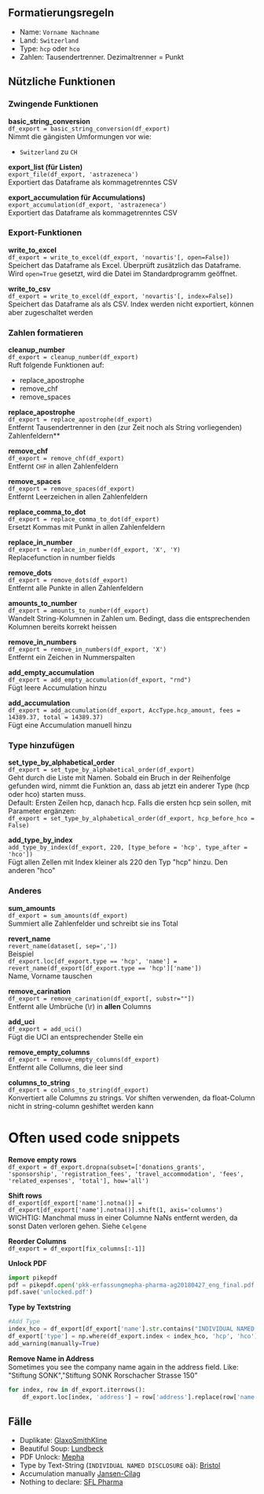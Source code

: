 ## Formatierungsregeln
* Name: `Vorname Nachname`
* Land: `Switzerland`
* Type: `hcp` oder `hco`
* Zahlen: Tausendertrenner. Dezimaltrenner = Punkt

## Nützliche Funktionen

### Zwingende Funktionen

**basic_string_conversion**  
`df_export = basic_string_conversion(df_export)`  
Nimmt die gängisten Umformungen vor wie:  
* `Switzerland` zu `CH`

**export_list (für Listen)**  
`export_file(df_export, 'astrazeneca')`  
Exportiert das Dataframe als kommagetrenntes CSV

**export_accumulation für Accumulations)**  
`export_accumulation(df_export, 'astrazeneca')`  
Exportiert das Dataframe als kommagetrenntes CSV

### Export-Funktionen
**write_to_excel**  
`df_export = write_to_excel(df_export, 'novartis'[, open=False])`  
Speichert das Dataframe als Excel. Überprüft zusätzlich das Dataframe. Wird `open=True` gesetzt, wird die Datei im Standardprogramm geöffnet.

**write_to_csv**  
`df_export = write_to_excel(df_export, 'novartis'[, index=False])`  
Speichert das Dataframe als als CSV. Index werden nicht exportiert, können aber zugeschaltet werden

### Zahlen formatieren

**cleanup_number**  
`df_export = cleanup_number(df_export)`  
Ruft folgende Funktionen auf:
* replace_apostrophe
* remove_chf
* remove_spaces

**replace_apostrophe**  
`df_export = replace_apostrophe(df_export)`  
Entfernt Tausendertrenner in den (zur Zeit noch als String vorliegenden) Zahlenfeldern**

**remove_chf**  
`df_export = remove_chf(df_export)`  
Entfernt `CHF` in  allen Zahlenfeldern

**remove_spaces**  
`df_export = remove_spaces(df_export)`  
Entfernt Leerzeichen in allen Zahlenfeldern

**replace_comma_to_dot**  
`df_export = replace_comma_to_dot(df_export)`  
Ersetzt Kommas mit Punkt in allen Zahlenfeldern

**replace_in_number**  
`df_export = replace_in_number(df_export, 'X', 'Y)`  
Replacefunction in number fields  

**remove_dots**  
`df_export = remove_dots(df_export)`  
Entfernt alle Punkte in allen Zahlenfeldern

**amounts_to_number**  
`df_export = amounts_to_number(df_export)`  
Wandelt String-Kolumnen in Zahlen um. Bedingt, dass die entsprechenden Kolumnen bereits korrekt heissen  

**remove_in_numbers**  
`df_export = remove_in_numbers(df_export, 'X')`  
Entfernt ein Zeichen in Nummerspalten  

**add_empty_accumulation**  
`df_export = add_empty_accumulation(df_export, "rnd")`  
Fügt leere Accumulation hinzu  

**add_accumulation**  
`df_export = add_accumulation(df_export, AccType.hcp_amount, fees = 14389.37, total = 14389.37)`  
Fügt eine Accumulation manuell hinzu  

### Type hinzufügen

**set_type_by_alphabetical_order**  
`df_export = set_type_by_alphabetical_order(df_export)`  
Geht durch die Liste mit Namen. Sobald ein Bruch in der Reihenfolge gefunden wird, nimmt die Funktion an, dass ab jetzt ein anderer Type (hcp oder hco) starten muss.  
Default: Ersten Zeilen hcp, danach hcp. Falls die ersten hcp sein sollen, mit Parameter ergänzen:  
`df_export = set_type_by_alphabetical_order(df_export, hcp_before_hco = False)`

**add_type_by_index**  
`add_type_by_index(df_export, 220, [type_before = 'hcp', type_after = 'hco'])`  
Fügt allen Zellen mit Index kleiner als 220 den Typ "hcp" hinzu. Den anderen "hco"

### Anderes

**sum_amounts**  
`df_export = sum_amounts(df_export)`  
Summiert alle Zahlenfelder und schreibt sie ins Total  

**revert_name**  
`revert_name(dataset[, sep=','])`  
Beispiel  
`df_export.loc[df_export.type == 'hcp', 'name'] = revert_name(df_export[df_export.type == 'hcp']['name'])`  
Name, Vorname tauschen  

**remove_carination**  
`df_export = remove_carination(df_export[, substr=""])`  
Entfernt alle Umbrüche (\r) in **allen** Columns

**add_uci**  
`df_export = add_uci()`  
Fügt die UCI an entsprechender Stelle ein

**remove_empty_columns**  
`df_export = remove_empty_columns(df_export)`  
Entfernt alle Collumns, die leer sind

**columns_to_string**  
`df_export = columns_to_string(df_export)`  
Konvertiert alle Columns zu strings. Vor shiften verwenden, da float-Column nicht in string-column geshiftet werden kann  

# Often used code snippets
**Remove empty rows**  
`df_export = df_export.dropna(subset=['donations_grants', 'sponsorship', 'registration_fees', 'travel_accommodation', 'fees', 'related_expenses', 'total'], how='all')`  

**Shift rows**  
`df_export[df_export['name'].notna()] = df_export[df_export['name'].notna()].shift(1, axis='columns')`  
WICHTIG: Manchmal muss in einer Columne NaNs entfernt werden, da sonst Daten verloren gehen. Siehe `Celgene`  
  
**Reorder Columns**  
`df_export = df_export[fix_columns[:-1]]`  

**Unlock PDF**
```python
import pikepdf
pdf = pikepdf.open('pkk-erfassungmepha-pharma-ag20180427_eng_final.pdf')
pdf.save('unlocked.pdf')
```   

**Type by Textstring**  
```python
#Add Type
index_hco = df_export[df_export['name'].str.contains("INDIVIDUAL NAMED DISCLOSURE", na=False)].index[1]
df_export['type'] = np.where(df_export.index < index_hco, 'hcp', 'hco')
add_warning(manually=True)
```  

**Remove Name in Address**  
Sometimes you see the company name again in the address field. Like:  
"Stiftung SONK","Stiftung SONK Rorschacher Strasse 150"  
```python
for index, row in df_export.iterrows():
    df_export.loc[index, 'address'] = row['address'].replace(row['name'] + ' ', '')
```

## Fälle
* Duplikate: [GlaxoSmithKline](http://localhost:8888/notebooks/data/1.%20pdfexport/files/GlaxoSmithKline/0.%20Lists.ipynb)
* Beautiful Soup: [Lundbeck](http://localhost:8888/notebooks/data/1.%20pdfexport/files/Lundbeck/0.%20Lists.ipynb)
* PDF Unlock: [Mepha](http://localhost:8888/notebooks/data/1.%20pdfexport/files/Mepha/0.%20Lists.ipynb)
* Type by Text-String (`INDIVIDUAL NAMED DISCLOSURE` oä): [Bristol](http://localhost:8888/notebooks/data/1.%20pdfexport/files/Bristol%20Myers%20Squibb/0.%20Lists.ipynb)
* Accumulation manually [Jansen-Cilag](http://localhost:8888/notebooks/data/1.%20pdfexport/files/Jansen-Cilag/1.%20Accumulations.ipynb)
* Nothing to declare: [SFL Pharma](http://localhost:8888/notebooks/data/1.%20pdfexport/files/SFL%20Pharma/0.%20Lists.ipynb)